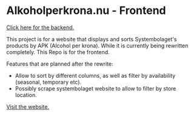 # Alkoholperkrona.nu - Frontend

[Click here for the backend.](https://github.com/VictorElHajj/apk-backend)

This project is for a website that displays and sorts Systembolaget's products by APK (Alcohol per krona). 
While it is currently being rewritten completely. This Repo is for the frontend. 

Features that are planned after the rewrite:
* Allow to sort by different columns, as well as filter by availability (seasonal, temporary etc).
* Possibly scrape systembolaget website to allow to filter by store location.

[Visit the website.](https://www.alkoholperkrona.nu)
